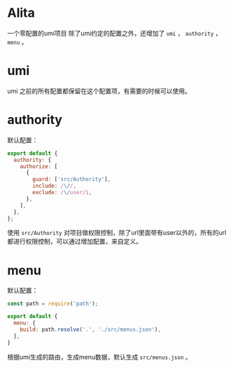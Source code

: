 # Alita

一个零配置的umi项目
除了umi约定的配置之外，还增加了 `umi` ， `authority` ， `menu` 。

# umi
umi 之前的所有配置都保留在这个配置项，有需要的时候可以使用。

# authority

默认配置：

```js
export default {
  authority: {
    authorize: [
      {
        guard: ['src/Authority'],
        include: /\//,
        exclude: /\/user/i,
      },
    ],
  },
};
```
使用 `src/Authority` 对项目做权限控制，除了url里面带有user以外的，所有的url都进行权限控制，可以通过增加配置，来自定义。

# menu 

默认配置：

```js
const path = require('path');

export default {
  menu: {
    build: path.resolve('.', './src/menus.json'),
  },
}
```
根据umi生成的路由，生成menu数据，默认生成 `src/menus.json` 。



